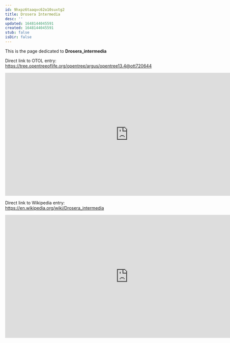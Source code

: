 ```yaml
---
id: 9hxpz6taaqvc62o10suxtg2
title: Drosera Intermedia
desc: ''
updated: 1648144045591
created: 1648144045591
stub: false
isDir: false
---
```

This is the page dedicated to **Drosera_intermedia**


Direct link to OTOL entry: https://tree.opentreeoflife.org/opentree/argus/opentree13.4@ott720644



<html>
    <body>
    <iframe src="https://tree.opentreeoflife.org/opentree/argus/opentree13.4@ott720644"
    width="800" height="400" frameborder="0" allowfullscreen> </iframe>
    </body>
</html>
    


Direct link to Wikipedia entry: https://en.wikipedia.org/wiki/Drosera_intermedia



<html>
    <body>
    <iframe src="https://en.wikipedia.org/wiki/Drosera_intermedia"
    width="800" height="400" frameborder="0" allowfullscreen> </iframe>
    </body>
</html>
    
